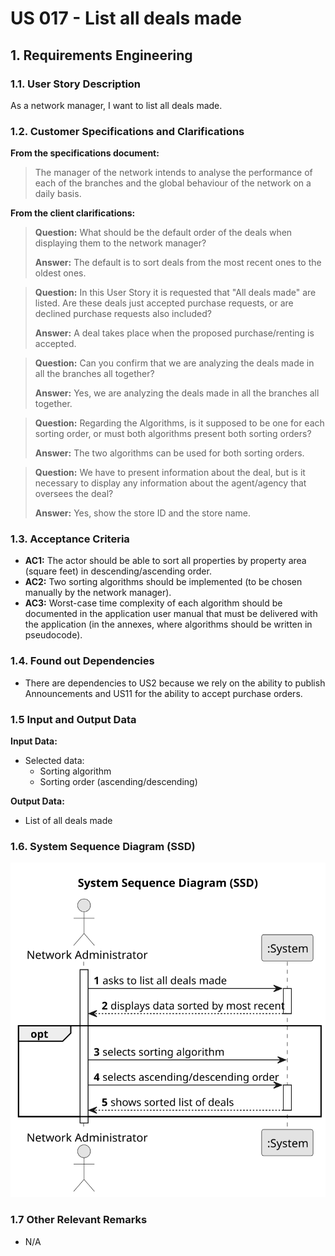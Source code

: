 # US 017 - List all deals made 

## 1. Requirements Engineering


### 1.1. User Story Description


As a network manager, I want to list all deals made.



### 1.2. Customer Specifications and Clarifications 


**From the specifications document:**

> The manager of the network intends to analyse the performance of each of the branches and the
global behaviour of the network on a daily basis.


**From the client clarifications:**

> **Question:** What should be the default order of the deals when displaying them to the network manager?
>
> **Answer:** The default is to sort deals from the most recent ones to the oldest ones.


> **Question:** In this User Story it is requested that "All deals made" are listed. Are these deals just accepted purchase requests, or are declined purchase requests also included?
>  
> **Answer:** A deal takes place when the proposed purchase/renting is accepted.


> **Question:** Can you confirm that we are analyzing the deals made in all the branches all together?
>
> **Answer:** Yes, we are analyzing the deals made in all the branches all together.


> **Question:** Regarding the Algorithms, is it supposed to be one for each sorting order, or must both algorithms present both sorting orders?
>
> **Answer:** The two algorithms can be used for both sorting orders.
 

> **Question:** We have to present information about the deal, but is it necessary to display any information about the agent/agency that oversees the deal?
>
> **Answer:** Yes, show the store ID and the store name.


### 1.3. Acceptance Criteria

* **AC1:** The actor should be able to sort all properties by property area (square feet) in descending/ascending order.
* **AC2:** Two sorting algorithms should be implemented (to be chosen manually by the network manager).
* **AC3:** Worst-case time complexity of each algorithm should be documented in the application user manual that must be delivered with the application (in the annexes, where algorithms should be written in pseudocode).


### 1.4. Found out Dependencies


* There are dependencies to US2 because we rely on the ability to publish Announcements and US11 for the ability to accept purchase orders.


### 1.5 Input and Output Data


**Input Data:**
	
* Selected data:
    * Sorting algorithm
    * Sorting order (ascending/descending)


**Output Data:**

* List of all deals made

### 1.6. System Sequence Diagram (SSD)

![System Sequence Diagram](svg/us017-system-sequence-diagram.svg)

### 1.7 Other Relevant Remarks

* N/A